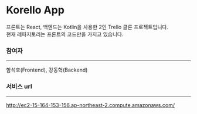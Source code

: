 # Korello App
프론트는 React, 백엔드는 Kotlin을 사용한 2인 Trello 클론 프로젝트입니다.
<br/>
현재 레파지토리는 프론트의 코드만을 가지고 있습니다.

### 참여자
---
함석호(Frontend), 강동혁(Backend)

### 서비스 url
---
http://ec2-15-164-153-156.ap-northeast-2.compute.amazonaws.com/

